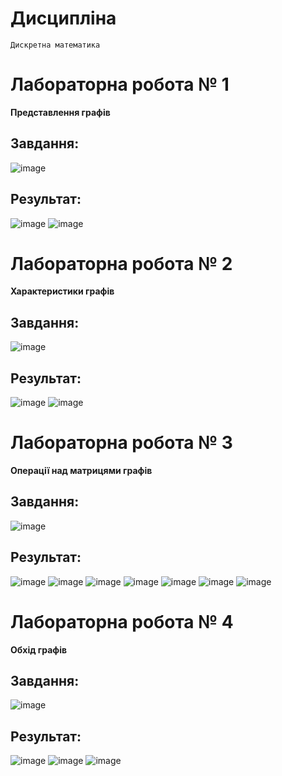 # Дисципліна

`Дискретна математика`

# Лабораторна робота № 1

**Представлення графів**

## Завдання:

![image](https://github.com/zerorchik/DM_1_labs/assets/103893849/c36bd516-494d-4503-8496-3eff2d586405)

## Результат:

![image](https://github.com/zerorchik/DM_1_labs/assets/103893849/873e48c0-60f3-4894-98f3-c3cb54c9a3bf)
![image](https://github.com/zerorchik/DM_1_labs/assets/103893849/473b4df5-38b1-4d2e-816d-e1dc4bd3caa7)

# Лабораторна робота № 2

**Характеристики графів**

## Завдання:

![image](https://github.com/zerorchik/DM_1_labs/assets/103893849/4dc382d9-0f25-4890-9ff5-836eee0f6c1a)

## Результат:

![image](https://github.com/zerorchik/DM_1_labs/assets/103893849/d99ff534-ab00-4114-9bd6-daa422b6ab2f)
![image](https://github.com/zerorchik/DM_1_labs/assets/103893849/e9e53118-32e7-4b77-98a1-c1cc8d145e18)

# Лабораторна робота № 3

**Операції над матрицями графів**

## Завдання:

![image](https://github.com/zerorchik/DM_1_labs/assets/103893849/7ca0657a-951d-4a82-8068-99b8c55388f8)

## Результат:

![image](https://github.com/zerorchik/DM_1_labs/assets/103893849/88a93d92-2ced-4c4a-90ed-e1e249cdaca1)
![image](https://github.com/zerorchik/DM_1_labs/assets/103893849/7d6f8d44-44f2-4dbe-a2b3-56f53cced805)
![image](https://github.com/zerorchik/DM_1_labs/assets/103893849/2f47b688-d0e8-4230-a249-06a26018db8b)
![image](https://github.com/zerorchik/DM_1_labs/assets/103893849/46d7c8bb-5027-457c-9a92-4e9b91b25760)
![image](https://github.com/zerorchik/DM_1_labs/assets/103893849/188f9000-cf17-4579-bacb-4a27fbc850d7)
![image](https://github.com/zerorchik/DM_1_labs/assets/103893849/7b70abb9-7639-4acf-bd28-cc7c48eaa6ea)
![image](https://github.com/zerorchik/DM_1_labs/assets/103893849/760137cf-e840-4af6-a131-f651c40165e6)

# Лабораторна робота № 4

**Обхід графів**

## Завдання:

![image](https://github.com/zerorchik/DM_1_labs/assets/103893849/031a602b-0c70-4ba6-820c-949b9e1b6509)

## Результат:

![image](https://github.com/zerorchik/DM_1_labs/assets/103893849/3c29aa0a-d439-4e94-a470-711816051dfd)
![image](https://github.com/zerorchik/DM_1_labs/assets/103893849/b76aa25a-0a2a-49eb-88aa-cd98f8ca2eae)
![image](https://github.com/zerorchik/DM_1_labs/assets/103893849/d39b6146-56bc-464c-8d65-679a931379e8)
